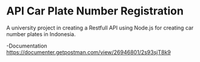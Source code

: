# API Car Plate Number Registration
A university project in creating a Restfull API using Node.js for creating car number plates in Indonesia.

-Documentation
https://documenter.getpostman.com/view/26946801/2s93sjT8k9
